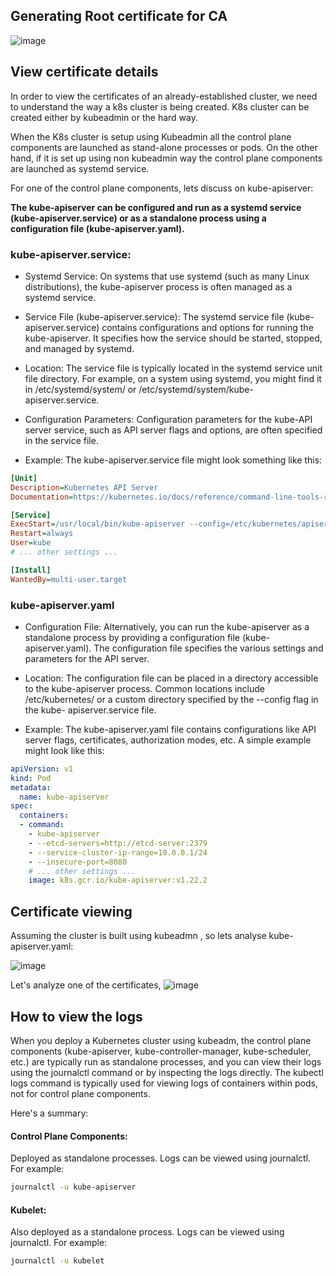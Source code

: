 ## Generating Root certificate for CA

![image](https://github.com/MeSabya/Kubernetes/assets/33947539/4d2718f3-bd99-4703-865e-c6a4a80a4928)


## View certificate details 
In order to view the certificates of an already-established cluster, we need to understand the way a k8s cluster is being created. 
K8s cluster can be created either by kubeadmin or the hard way. 

When the K8s cluster is setup using Kubeadmin all the control plane components are launched as stand-alone processes or pods. 
On the other hand, if it is set up using non kubeadmin way the control plane components are launched as systemd service.

For one of the control plane components, lets discuss on kube-apiserver:

**The kube-apiserver can be configured and run as a systemd service (kube-apiserver.service) or as a standalone process using a configuration file (kube-apiserver.yaml).**


### kube-apiserver.service:

- Systemd Service: On systems that use systemd (such as many Linux distributions), the kube-apiserver process is often managed as a systemd service.

- Service File (kube-apiserver.service): The systemd service file (kube-apiserver.service) contains configurations and options for running the kube-apiserver. It specifies how the service should be started, stopped, and
  managed by systemd.

- Location: The service file is typically located in the systemd service unit file directory. For example, on a system using systemd, you might find it in /etc/systemd/system/ or /etc/systemd/system/kube-apiserver.service.

- Configuration Parameters: Configuration parameters for the kube-API server service, such as API server flags and options, are often specified in the service file.

- Example: The kube-apiserver.service file might look something like this:

```ini
[Unit]
Description=Kubernetes API Server
Documentation=https://kubernetes.io/docs/reference/command-line-tools-reference/kube-apiserver/

[Service]
ExecStart=/usr/local/bin/kube-apiserver --config=/etc/kubernetes/apiserver.yaml
Restart=always
User=kube
# ... other settings ...

[Install]
WantedBy=multi-user.target
```

### kube-apiserver.yaml

- Configuration File: Alternatively, you can run the kube-apiserver as a standalone process by providing a configuration file (kube-apiserver.yaml). The configuration file specifies the various settings and parameters for 
  the API server.

- Location: The configuration file can be placed in a directory accessible to the kube-apiserver process. Common locations include /etc/kubernetes/ or a custom directory specified by the --config flag in the kube-
  apiserver.service file.

- Example: The kube-apiserver.yaml file contains configurations like API server flags, certificates, authorization modes, etc. A simple example might look like this:

```yaml
apiVersion: v1
kind: Pod
metadata:
  name: kube-apiserver
spec:
  containers:
  - command:
    - kube-apiserver
    - --etcd-servers=http://etcd-server:2379
    - --service-cluster-ip-range=10.0.0.1/24
    - --insecure-port=8080
    # ... other settings ...
    image: k8s.gcr.io/kube-apiserver:v1.22.2
```

## Certificate viewing 

Assuming the cluster is built using kubeadmn , so lets analyse kube-apiserver.yaml:

![image](https://github.com/MeSabya/Kubernetes/assets/33947539/8d522122-94fe-4c85-ac49-f930083ed8c3)

Let's analyze one of the certificates, 
![image](https://github.com/MeSabya/Kubernetes/assets/33947539/20908034-ef0d-4bdf-abef-7076183876d6)


## How to view the logs 

When you deploy a Kubernetes cluster using kubeadm, the control plane components (kube-apiserver, kube-controller-manager, kube-scheduler, etc.) are typically run as standalone processes, and you can view their logs using the journalctl command or by inspecting the logs directly. The kubectl logs command is typically used for viewing logs of containers within pods, not for control plane components.

Here's a summary:

#### Control Plane Components:

Deployed as standalone processes.
Logs can be viewed using journalctl. For example:

```bash
journalctl -u kube-apiserver
```

#### Kubelet:

Also deployed as a standalone process.
Logs can be viewed using journalctl. For example:

```bash
journalctl -u kubelet
```










  





